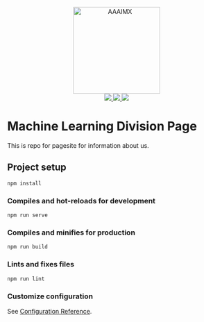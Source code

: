 <!-- init organization banner -->
<p align="center">
    <img src="https://www.aaaimx.org/img/sprites/aaaimx-transparent.png" width="200" alt="AAAIMX">
    <br>
    <a  target="_blank" href="https://join.slack.com/t/aaaimx/shared_invite/zt-czcguels-DfXBa5Y_IoDVrLv2P5pVGQ">
        <img src="https://img.shields.io/badge/chat-join%20us-red">
    </a>
    <a  target="_blank" href="https://www.facebook.com/divml" target="_blank">
        <img src="https://img.shields.io/badge/follow%20us-%40MLdiv-blue">
    </a>
    <a href="https://www.paypal.comx" target="_blank">
        <img src="https://img.shields.io/badge/donate-support%20us-green">
    </a>
</p>
<!-- end banner -->


# Machine Learning Division Page
This is repo for pagesite for information about us.

## Project setup
```
npm install
```

### Compiles and hot-reloads for development
```
npm run serve
```

### Compiles and minifies for production
```
npm run build
```

### Lints and fixes files
```
npm run lint
```

### Customize configuration
See [Configuration Reference](https://cli.vuejs.org/config/).
